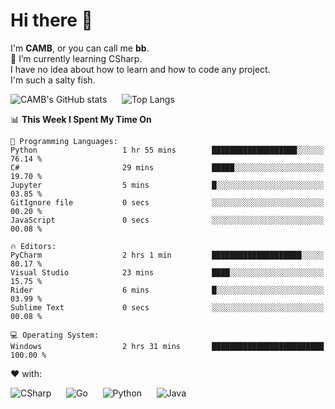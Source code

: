 # Hi there 👋
<!--
**CAMB-dev/CAMB-dev** is a ✨ _special_ ✨ repository because its `README.md` (this file) appears on your GitHub profile.

Here are some ideas to get you started:

- 🔭 I’m currently working on ...
- 🌱 I’m currently learning ...
- 👯 I’m looking to collaborate on ...
- 🤔 I’m looking for help with ...
- 💬 Ask me about ...
- 📫 How to reach me: ...
- 😄 Pronouns: ...
- ⚡ Fun fact: ...
-->
 I'm **CAMB**, or you can call me **bb**.  
 🌱 I’m currently learning CSharp.  
 I have no idea about how to learn and how to code any project.  
 I'm such a salty fish.
 
 
![CAMB's GitHub stats](https://github-readme-stats.vercel.app/api?username=CAMB-dev&show_icons=true&theme=tokyonight)
&nbsp;&nbsp;&nbsp;&nbsp;
![Top Langs](https://github-readme-stats.vercel.app/api/top-langs/?username=CAMB-dev&langs_count=5&theme=tokyonight)


<!--START_SECTION:waka-->
📊 **This Week I Spent My Time On** 

```text
💬 Programming Languages: 
Python                   1 hr 55 mins        ███████████████████░░░░░░   76.14 % 
C#                       29 mins             █████░░░░░░░░░░░░░░░░░░░░   19.70 % 
Jupyter                  5 mins              █░░░░░░░░░░░░░░░░░░░░░░░░   03.85 % 
GitIgnore file           0 secs              ░░░░░░░░░░░░░░░░░░░░░░░░░   00.20 % 
JavaScript               0 secs              ░░░░░░░░░░░░░░░░░░░░░░░░░   00.08 % 

🔥 Editors: 
PyCharm                  2 hrs 1 min         ████████████████████░░░░░   80.17 % 
Visual Studio            23 mins             ████░░░░░░░░░░░░░░░░░░░░░   15.75 % 
Rider                    6 mins              █░░░░░░░░░░░░░░░░░░░░░░░░   03.99 % 
Sublime Text             0 secs              ░░░░░░░░░░░░░░░░░░░░░░░░░   00.08 % 

💻 Operating System: 
Windows                  2 hrs 31 mins       █████████████████████████   100.00 % 
```


<!--END_SECTION:waka-->


❤ with:

![CSharp](https://img.shields.io/badge/CSharp-%23512BD4?style=for-the-badge&logo=.net)
&nbsp;&nbsp;&nbsp;&nbsp;
![Go](https://img.shields.io/badge/Go-000000?style=for-the-badge&logo=go)
&nbsp;&nbsp;&nbsp;&nbsp;
![Python](https://img.shields.io/badge/Python-000000?style=for-the-badge&logo=python)
&nbsp;&nbsp;&nbsp;&nbsp;
![Java](https://img.shields.io/badge/Java-964B00?style=for-the-badge&logo=openjdk)
